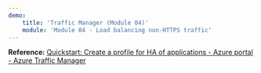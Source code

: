 ```yaml
---
demo:
    title: 'Traffic Manager (Module 04)'
    module: 'Module 04 - Load balancing non-HTTPS traffic'
---
```


**Reference:** [Quickstart: Create a profile for HA of applications - Azure portal - Azure Traffic Manager](https://learn.microsoft.com/azure/traffic-manager/quickstart-create-traffic-manager-profile)

